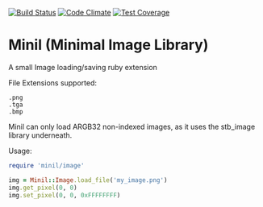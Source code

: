 [![Build Status](https://travis-ci.org/IceDragon200/ruby-minil.svg?branch=master)](https://travis-ci.org/IceDragon200/ruby-minil)
[![Code Climate](https://codeclimate.com/github/IceDragon200/ruby-minil/badges/gpa.svg)](https://codeclimate.com/github/IceDragon200/ruby-minil)
[![Test Coverage](https://codeclimate.com/github/IceDragon200/ruby-minil/badges/coverage.svg)](https://codeclimate.com/github/IceDragon200/ruby-minil)
# Minil (Minimal Image Library)

A small Image loading/saving ruby extension

File Extensions supported:
```
.png
.tga
.bmp
```

Minil can only load ARGB32 non-indexed images, as it uses the stb_image library
underneath.

Usage:
```ruby
require 'minil/image'

img = Minil::Image.load_file('my_image.png')
img.get_pixel(0, 0)
img.set_pixel(0, 0, 0xFFFFFFFF)
```
